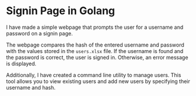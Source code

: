 # Signin Page in Golang
I have made a simple webpage that prompts the user for a username and password on a signin page.

The webpage compares the hash of the entered username and password with the values stored in the `users.xlsx` file. If the username is found and the password is correct, the user is signed in. Otherwise, an error message is displayed.

Additionally, I have created a command line utility to manage users. This tool allows you to view existing users and add new users by specifying their username and hash.

